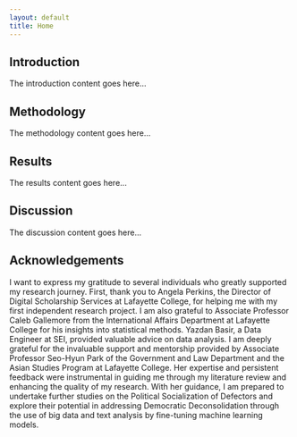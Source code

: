 ```yaml
---
layout: default
title: Home
---
```


<!-- Hero Section -->

<!-- Main Content -->
<section id="introduction" class="section">
  <div class="container">
    <h2>Introduction</h2>
    <p>The introduction content goes here...</p>
  </div>
</section>

<!-- Additional Sections -->
<section id="methodology" class="section">
  <div class="container">
    <h2>Methodology</h2>
    <p>The methodology content goes here...</p>
  </div>
</section>

<section id="results" class="section">
  <div class="container">
    <h2>Results</h2>
    <p>The results content goes here...</p>
  </div>
</section>

<section id="discussion" class="section">
  <div class="container">
    <h2>Discussion</h2>
    <p>The discussion content goes here...</p>
  </div>
</section>

<section id="research" class="section">
  <div class="container">
    <h2>Acknowledgements</h2>
    <p>I want to express my gratitude to several individuals who greatly supported my research journey. First, thank you to Angela Perkins, the Director of Digital Scholarship Services at Lafayette College, for helping me with my first independent research project. I am also grateful to Associate Professor Caleb Gallemore from the International Affairs Department at Lafayette College for his insights into statistical methods. Yazdan Basir, a Data Engineer at SEI, provided valuable advice on data analysis. I am deeply grateful for the invaluable support and mentorship provided by Associate Professor Seo-Hyun Park of the Government and Law Department and the Asian Studies Program at Lafayette College. Her expertise and persistent feedback were instrumental in guiding me through my literature review and enhancing the quality of my research. With her guidance, I am prepared to undertake further studies on the Political Socialization of Defectors and explore their potential in addressing Democratic Deconsolidation through the use of big data and text analysis by fine-tuning machine learning models.</p>
  </div>
</section>

